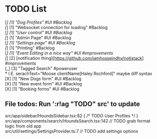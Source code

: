 # TODO List  

[_] [1] "Dog Profiles" #UI #Backlog  
[_] [1] "Websocket connection for loading" #Backlog  
[_] [1] "User control" #UI #Backlog  
[_] [1] "Admin Page" #UI #Backlog  
[_] [1] "Settings page" #UI #Backlog  
[_] [1] "Printing" #Backlog  
[_] [1] "Event Editing in a nice way" #UI #improvements  
[_] [2] [notification thing][https://github.com/iamhosseindhv/notistack] #improvements  
[_] [3] "Tagged Search" #poweruser  
    * I.E. serachText="Moose clientName[Haley Rochford]" maybe diff syntax  
[X] [1] "New Dogs form" #UI #Backlog  
[X] [1] "New event form" #UI #Backlog  
[X] [1] "Booking forms" #UI #Backlog  

## File todos: Run ':r!ag "TODO" src' to update  
src/app/sidebar/HoundsSidebar.tsx:82 { /* TODO User Profiles */ }  
src/app/components/search/HoundsSearch.tsx:142 // TODO grab format logic from old app  
src/util/settings/SettingsProvider.ts:7 // TODO add settings options  
